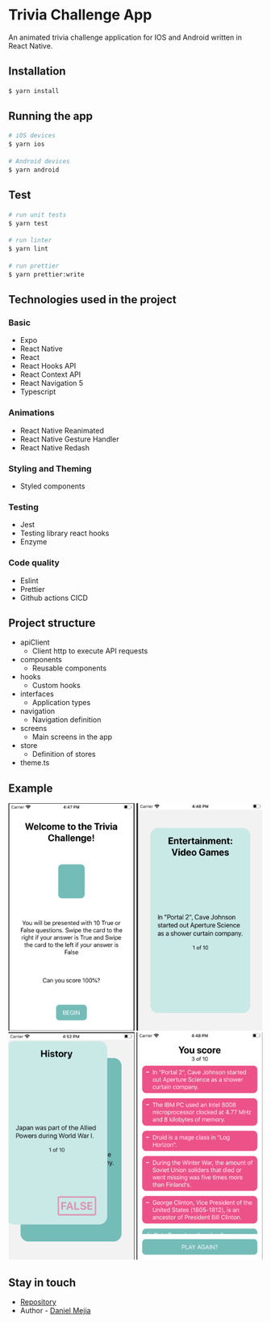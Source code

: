 # Trivia Challenge App

An animated trivia challenge application for IOS and Android written in React Native.

## Installation

```bash
$ yarn install
```

## Running the app

```bash
# iOS devices
$ yarn ios

# Android devices
$ yarn android
```

## Test

```bash
# run unit tests
$ yarn test

# run linter
$ yarn lint

# run prettier
$ yarn prettier:write
```
## Technologies used in the project

### Basic
- Expo
- React Native
- React
- React Hooks API
- React Context API
- React Navigation 5
- Typescript

### Animations
- React Native Reanimated
- React Native Gesture Handler
- React Native Redash

### Styling and Theming 
- Styled components

### Testing
- Jest
- Testing library react hooks
- Enzyme

### Code quality
- Eslint
- Prettier
- Github actions CICD


## Project structure

- apiClient
  - Client http to execute API requests
- components
  - Reusable components
- hooks
  - Custom hooks
- interfaces
  - Application types
- navigation
  - Navigation definition
- screens
  - Main screens in the app
- store
  - Definition of stores
- theme.ts

## Example

<img width="250" height="450" src="screenshots/example1.png" alt="Initial state"></img>
<img width="250" height="450" src="screenshots/example2.png" alt="Running"></img>
<img width="250" height="450" src="screenshots/example3.png" alt="Swipe"></img>
<img width="250" height="450" src="screenshots/example4.png" alt="Score"></img>


## Stay in touch

- [Repository](https://github.com/danielmejiadev/trivia-game)
- Author - [Daniel Mejia](https://github.com/danielmejiadev)